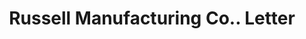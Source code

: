 ---
doi: 10.7916/D85440N0
date_other: '1919'
date_other_textual: '1919'
form: correspondence
genre:
- Letters (correspondence)
name:
- Russell Manufacturing Co.
object_in_context_url: https://biggert.cul.columbia.edu/items/view/ave_biggert_01112
subject_hierarchical_geographic:
- New York, New York, United States
subject_name:
- Russell Manufacturing Co.
title: Russell Manufacturing Co.. Letter
sort_title: Russell Manufacturing Co.. Letter
call_number: ave_biggert_01112
coordinates:
- 40.71277777777778,-74.00583333333333
pid: ave_biggert_01112
identifiers: ave_biggert_01112
permalink: /biggert/ave_biggert_01112/
layout: iiif-image-page
---